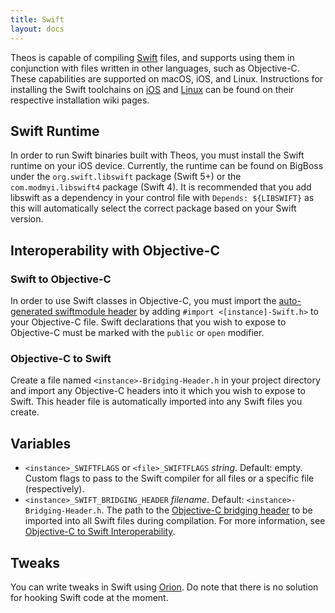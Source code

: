 ```yaml
---
title: Swift
layout: docs
---
```


Theos is capable of compiling [Swift](https://swift.org/) files, and supports using them in conjunction with files written in other languages, such as Objective-C. These capabilities are supported on macOS, iOS, and Linux. Instructions for installing the Swift toolchains on [iOS](/docs/Installation-iOS.html) and [Linux](/docs/Installation-Linux.html) can be found on their respective installation wiki pages.

## Swift Runtime
In order to run Swift binaries built with Theos, you must install the Swift runtime on your iOS device. Currently, the runtime can be found on BigBoss under the `org.swift.libswift` package (Swift 5+) or the `com.modmyi.libswift4` package (Swift 4). It is recommended that you add libswift as a dependency in your control file with `Depends: ${LIBSWIFT}` as this will automatically select the correct package based on your Swift version.

## Interoperability with Objective-C

### Swift to Objective-C
In order to use Swift classes in Objective-C, you must import the [auto-generated swiftmodule header](https://developer.apple.com/documentation/swift/imported_c_and_objective-c_apis/importing_swift_into_objective-c) by adding `#import <[instance]-Swift.h>` to your Objective-C file. Swift declarations that you wish to expose to Objective-C must be marked with the `public` or `open` modifier.

### Objective-C to Swift
Create a file named `<instance>-Bridging-Header.h` in your project directory and import any Objective-C headers into it which you wish to expose to Swift. This header file is automatically imported into any Swift files you create.

## Variables
* `<instance>_SWIFTFLAGS` or `<file>_SWIFTFLAGS` *string*. Default: empty. Custom flags to pass to the Swift compiler for all files or a specific file (respectively).
* `<instance>_SWIFT_BRIDGING_HEADER` *filename*. Default: `<instance>-Bridging-Header.h`. The path to the [Objective-C bridging header](https://developer.apple.com/documentation/swift/imported_c_and_objective-c_apis/importing_objective-c_into_swift) to be imported into all Swift files during compilation. For more information, see [Objective-C to Swift Interoperability](#objective-c-to-swift).

## Tweaks
You can write tweaks in Swift using [Orion](https://orion.theos.dev). Do note that there is no solution for hooking Swift code at the moment.
